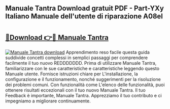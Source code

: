 ## Manuale Tantra Download gratuit PDF - Part-YXy Italiano Manuale dell'utente di riparazione A08el

# <h2><a href="http://dfdmos.blite.top/?on=Manuale+Tantra">🔗Download 👉🔴 Manuale Tantra</a></h2>

[![Manuale Tantra download](https://i.imgur.com/lujVjoI.png)](http://dfdmos.blite.top/?on=Manuale+Tantra)
Apprendimento reso facile questa guida suddivide concetti complessi in semplici passaggi per comprendere facilmente il tuo nuovo REDDDDDDD. Prima di utilizzare Manuale Tantra, familiarizzare con le sue caratteristiche e caratteristiche leggendo questo Manuale utente. Fornisce istruzioni chiare per L'installazione, la configurazione e il funzionamento, nonché suggerimenti per la risoluzione dei problemi comuni. Con funzionalità come L'elenco delle funzionalità, puoi ottenere risultati eccezionali con il tuo nuovo Manuale Tantra. Il tuo Feedback è importante, Manuale Tantra. Apprezziamo il tuo contributo e ci impegniamo a migliorare continuamente.

